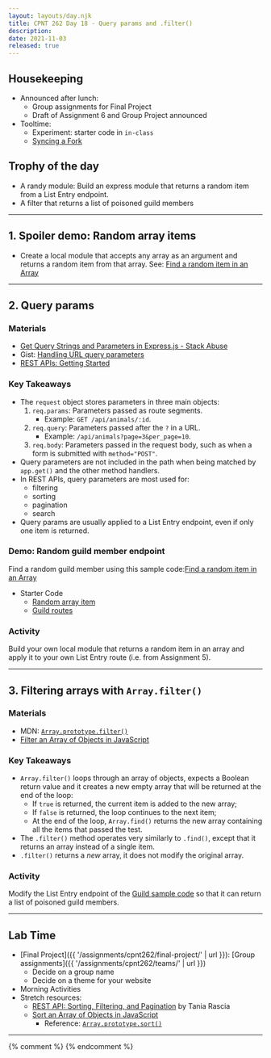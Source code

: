 ```yaml
---
layout: layouts/day.njk
title: CPNT 262 Day 18 - Query params and .filter() 
description: 
date: 2021-11-03
released: true
---
```


## Housekeeping
- Announced after lunch:
    - Group assignments for Final Project
    - Draft of Assignment 6 and Group Project announced
- Tooltime: 
    - Experiment: starter code in `in-class` 
    - [Syncing a Fork](https://docs.github.com/en/pull-requests/collaborating-with-pull-requests/working-with-forks/syncing-a-fork)

## Trophy of the day
- A randy module: Build an express module that returns a random item from a List Entry endpoint.
- A filter that returns a list of poisoned guild members

---

## 1. Spoiler demo: Random array items
- Create a local module that accepts any array as an argument and returns a random item from that array. See: [Find a random item in an Array](https://gist.github.com/acidtone/2a3cac26a229aa95685e5cf6344f2e4e)

---

## 2. Query params
### Materials
- [Get Query Strings and Parameters in Express.js - Stack Abuse](https://stackabuse.com/get-query-strings-and-parameters-in-express-js/)
- Gist: [Handling URL query parameters](https://gist.github.com/acidtone/1916673f27a1e1668c0a5855ea6f7cf4)
- [REST APIs: Getting Started](https://gist.github.com/acidtone/55f3c53bab36a7a9f9927a96a2556025)

### Key Takeaways
- The `request` object stores parameters in three main objects:
    1. `req.params`: Parameters passed as route segments. 
        - Example: `GET /api/animals/:id`.
    2. `req.query`: Parameters passed after the `?` in a URL.
        - Example: `/api/animals?page=3&per_page=10`.
    3. `req.body`: Parameters passed in the request body, such as when a form is submitted with `method="POST"`.
- Query parameters are not included in the path when being matched by `app.get()` and the other method handlers.
- In REST APIs, query parameters are most used for:
    - filtering
    - sorting
    - pagination
    - search
- Query params are usually applied to a List Entry endpoint, even if only one item is returned.

### Demo: Random guild member endpoint
Find a random guild member using this sample code:[Find a random item in an Array](https://gist.github.com/acidtone/2a3cac26a229aa95685e5cf6344f2e4e)
- Starter Code
    - [Random array item](https://github.com/sait-wbdv/in-class/tree/main/cpnt262/11-03-query-params-filter/01-starter-random-array-item)
    - [Guild routes](https://github.com/sait-wbdv/in-class/tree/main/cpnt262/11-03-query-params-filter/02-starter-guild-routes)

### Activity
Build your own local module that returns a random item in an array and apply it to your own List Entry route (i.e. from Assignment 5).

---

## 3. Filtering arrays with `Array.filter()`
### Materials
- MDN: [`Array.prototype.filter()`](https://developer.mozilla.org/en-US/docs/Web/JavaScript/Reference/Global_Objects/Array/filter)
- [Filter an Array of Objects in JavaScript](https://masteringjs.io/tutorials/fundamentals/filter-array-of-objects)

### Key Takeaways
- `Array.filter()` loops through an array of objects, expects a Boolean return value and it creates a new empty array that will be returned at the end of the loop:
    - If `true` is returned, the current item is added to the new array;
    - If `false` is returned, the loop continues to the next item;
    - At the end of the loop, `Array.find()` returns the new array containing all the items that passed the test.
- The `.filter()` method operates very similarly to `.find()`, except that it returns an array instead of a single item.
- `.filter()` returns a _new_ array, it does not modify the original array.  

### Activity
Modify the List Entry endpoint of the [Guild sample code](https://github.com/sait-wbdv/in-class/tree/main/cpnt262/11-03-query-params-filter/06-starter-guild-poison-filter) so that it can return a list of poisoned guild members.

---

## Lab Time
- [Final Project]({{ '/assignments/cpnt262/final-project/' | url }}): [Group assignments]({{ '/assignments/cpnt262/teams/' | url }})
    - Decide on a group name
    - Decide on a theme for your website
- Morning Activities
- Stretch resources:
    - [REST API: Sorting, Filtering, and Pagination](https://www.taniarascia.com/rest-api-sorting-filtering-pagination/) by Tania Rascia
    - [Sort an Array of Objects in JavaScript](https://www.javascripttutorial.net/array/javascript-sort-an-array-of-objects/)
        - Reference: [`Array.prototype.sort()`](https://developer.mozilla.org/en-US/docs/Web/JavaScript/Reference/Global_Objects/Array/sort)

---


{% comment %}
{% endcomment %}